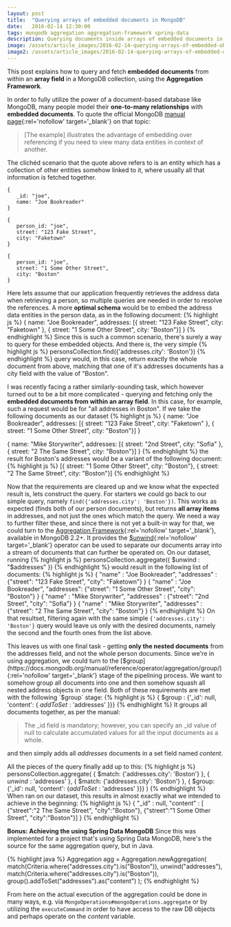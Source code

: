 ```yaml
---
layout: post
title:  "Querying arrays of embedded documents in MongoDB"
date:   2016-02-14 12:30:00
tags: mongodb aggregation aggregation-framework spring-data
description: Querying documents inside arrays of embedded documents in MongoDB (and Spring Data MongoDB)
image: /assets/article_images/2016-02-14-querying-arrays-of-embedded-objects-mongodb/big-city.png
image2: /assets/article_images/2016-02-14-querying-arrays-of-embedded-objects-mongodb/big-city-mobile.png
---
```


This post explains how to query and fetch **embedded documents** from within an **array field** in a MongoDB collection, using the **Aggregation Framework**.

In order to fully utilize the power of a document-based database like MongoDB, many people model their **one-to-many relationships** with **embedded documents**. To quote the official MongoDB [manual page](https://docs.mongodb.org/v3.0/tutorial/model-embedded-one-to-many-relationships-between-documents/){:rel='nofollow' target='_blank'} on that topic:

>[The example] illustrates the advantage of embedding over referencing if you need to view many data entities in context of another.

The clichéd scenario that the quote above refers to is an entity which has a collection of other entities somehow linked to it, where usually all that information is fetched together.
```
{
   _id: "joe",
   name: "Joe Bookreader"
}

{
   person_id: "joe",
   street: "123 Fake Street",
   city: "Faketown"
}

{
   person_id: "joe",
   street: "1 Some Other Street",
   city: "Boston"
}
```
Here lets assume that our application frequently retrieves the address data when retrieving a person, so multiple queries are needed in order to resolve the references. A more **optimal schema** would be to embed the address data entities in the person data, as in the following document:
{% highlight js %}
{
   name: "Joe Bookreader",
   addresses: [{ street: "123 Fake Street", city: "Faketown" },
               { street: "1 Some Other Street", city: "Boston"}]
}
{% endhighlight %}
Since this is such a common scenario, there's surely a way to query for these embedded objects. And there is, the very simple
{% highlight js %}
personsCollection.find({'addresses.city': 'Boston'})
{% endhighlight %}
query would, in this case, return exactly the whole document from above, matching that one of it's addresses documents has a city field with the value of "Boston".

I was recently facing a rather similarly-sounding task, which however turned out to be a bit more complicated - querying and fetching only the **embedded documents from within an array field**. In this case, for example, such a request would be for "all addresses in Boston". If we take the following documents as our dataset
{% highlight js %}
{
   name: "Joe Bookreader",
   addresses: [{ street: "123 Fake Street", city: "Faketown" },
               { street: "1 Some Other Street", city: "Boston"}]
}

{
    name: "Mike Storywriter",
    addresses: [{ street: "2nd Street", city: "Sofia" },
               { street: "2 The Same Street", city: "Boston"}]
}
{% endhighlight %}
the result for Boston's addresses would be a variant of the following document:
{% highlight js %}
[{ street: "1 Some Other Street", city: "Boston"},
 { street: "2 The Same Street", city: "Boston"}]
{% endhighlight %}

Now that the requirements are cleared up and we know what the expected result is, lets construct the query. For starters we could go back to our simple query, namely `find({'addresses.city': 'Boston'})`. This works as expected (finds both of our person documents), but returns **all array items** in addresses, and not just the ones which match the query. We need a way to further filter these, and since there is not yet a built-in way for that, we could turn to the [Aggregation Framework](https://docs.mongodb.org/manual/core/aggregation-pipeline/){:rel='nofollow' target='_blank'}, available in MongoDB 2.2+. It provides the [$unwind](https://docs.mongodb.org/manual/reference/operator/aggregation/unwind/){:rel='nofollow' target='_blank'} operator can be used to separate our documents array into a stream of documents that can further be operated on. On our dataset, running
{% highlight js %}
personsCollection.aggregate({ $unwind : "$addresses" })
 {% endhighlight %}
would result in the following list of documents:
{% highlight js %}
{
    "name" : "Joe Bookreader",
    "addresses" : {"street": "123 Fake Street", "city": "Faketown"}
}
{
    "name" : "Joe Bookreader",
    "addresses": {"street": "1 Some Other Street", "city": "Boston"}
}
{
    "name" : "Mike Storywriter",
    "addresses" : {"street": "2nd Street", "city": "Sofia"}
}
{
    "name" : "Mike Storywriter",
    "addresses" : {"street": "2 The Same Street", "city": "Boston"}
}
{% endhighlight %}
On that resultset, filtering again with the same simple `{'addresses.city': 'Boston'}` query would leave us only with the desired documents, namely the second and the fourth ones from the list above.

This leaves us with one final task - getting **only the nested documents** from the addresses field, and not the whole person documents. Since we're in using aggregation, we could turn to the [$group](https://docs.mongodb.org/manual/reference/operator/aggregation/group/){:rel='nofollow' target='_blank'} stage of the pipelining process. We want to somehow group all documents into one and then somehow squash all nested address objects in one field. Both of these requirements are met with the following `$group` stage:
{% highlight js %}
{ $group : {'_id': null, 'content': { $addToSet: '$addresses' }}}
{% endhighlight %}
It groups all documents together, as per the manual:

>The _id field is mandatory; however, you can specify an _id value of null to calculate accumulated values for all the input documents as a whole.

and then simply adds all *addresses* documents in a set field named *content*.

All the pieces of the query finally add up to this:
{% highlight js %}
personsCollection.aggregate(
    { $match: {'addresses.city': 'Boston'} },
    { $unwind: '$addresses' },
    { $match: {'addresses.city': 'Boston'} },
    { $group: {'_id': null, 'content': {$addToSet: '$addresses' }}}
)
{% endhighlight %}
When ran on our dataset, this results in almost exactly what we intended to achieve in the beginning:
{% highlight js %}
{
    "_id" : null,
    "content" : [ {"street":"2 The Same Street", "city":"Boston"}, 
                  {"street":"1 Some Other Street", "city":"Boston"}]
}
{% endhighlight %}
&nbsp;

**Bonus: Achieving the using Spring Data MongoDB**
Since this was implemented for a project that's using Spring Data MongoDB, here's the source for the same aggregation query, but in Java.

{% highlight java %}
Aggregation agg = Aggregation.newAggregation(
    match(Criteria.where("addresses.city").is("Boston")),
    unwind("addresses"),
    match(Criteria.where("addresses.city").is("Boston")),
    group().addToSet("addresses").as("content")
);
{% endhighlight %}

From here on the actual execution of the aggregation could be done in many ways, e.g. via `MongoOperations#mongoOperations.aggregate` or by utilizing the `executeCommand` in order to have access to the raw DB objects and perhaps operate on the *content* variable.
